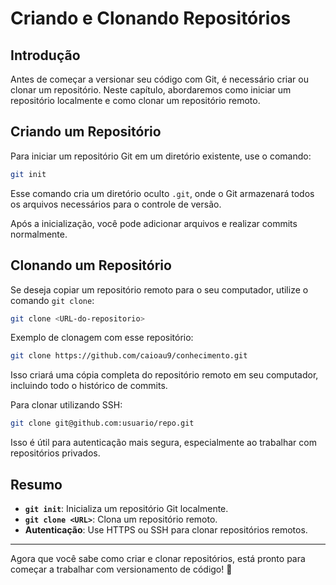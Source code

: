 # Criando e Clonando Repositórios

## Introdução

Antes de começar a versionar seu código com Git, é necessário criar ou clonar um repositório. Neste capítulo, abordaremos como iniciar um repositório localmente e como clonar um repositório remoto.

## Criando um Repositório

Para iniciar um repositório Git em um diretório existente, use o comando:

```sh
git init
```

Esse comando cria um diretório oculto `.git`, onde o Git armazenará todos os arquivos necessários para o controle de versão.

Após a inicialização, você pode adicionar arquivos e realizar commits normalmente.

## Clonando um Repositório

Se deseja copiar um repositório remoto para o seu computador, utilize o comando `git clone`:

```sh
git clone <URL-do-repositorio>
```

Exemplo de clonagem com esse repositório:

```sh
git clone https://github.com/caioau9/conhecimento.git
```

Isso criará uma cópia completa do repositório remoto em seu computador, incluindo todo o histórico de commits.

Para clonar utilizando SSH:

```sh
git clone git@github.com:usuario/repo.git
```

Isso é útil para autenticação mais segura, especialmente ao trabalhar com repositórios privados.

## Resumo

- **`git init`**: Inicializa um repositório Git localmente.  
- **`git clone <URL>`**: Clona um repositório remoto.  
- **Autenticação**: Use HTTPS ou SSH para clonar repositórios remotos.  

---

Agora que você sabe como criar e clonar repositórios, está pronto para começar a trabalhar com versionamento de código! 🚀
